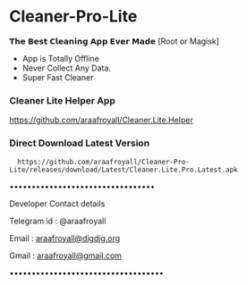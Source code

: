 # Cleaner-Pro-Lite
𝗧𝗵𝗲 𝗕𝗲𝘀𝘁 𝗖𝗹𝗲𝗮𝗻𝗶𝗻𝗴 𝗔𝗽𝗽 𝗘𝘃𝗲𝗿 𝗠𝗮𝗱𝗲 
[Root or Magisk]

*  App is Totally Offline
*  Never Collect Any Data.
*  Super Fast Cleaner


### Cleaner Lite Helper App
https://github.com/araafroyall/Cleaner.Lite.Helper

### Direct Download Latest Version
      https://github.com/araafroyall/Cleaner-Pro-Lite/releases/download/Latest/Cleaner.Lite.Pro.Latest.apk
•••••••••••••••••••••••••••••••••

Developer Contact details

Telegram id : @araafroyall

Email : araafroyall@digdig.org

Gmail : araafroyall@gmail.com

•••••••••••••••••••••••••••••••••••


